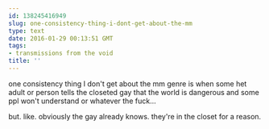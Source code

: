```yaml
---
id: 138245416949
slug: one-consistency-thing-i-dont-get-about-the-mm
type: text
date: 2016-01-29 00:13:51 GMT
tags:
- transmissions from the void
title: ''
---
```

one consistency thing I don't get about the mm genre is when some het adult or person tells the closeted gay that the world is dangerous and some ppl won't understand or whatever the fuck... 

but. like. obviously the gay already knows. they're in the closet for a reason.